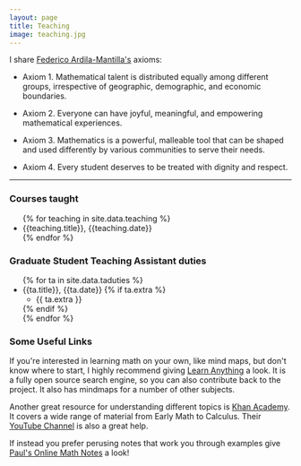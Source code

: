 ```yaml
---
layout: page
title: Teaching
image: teaching.jpg
---
```


I share [Federico Ardila-Mantilla's](http://math.sfsu.edu/federico/) axioms:

- Axiom 1. Mathematical talent is distributed equally among different groups, irrespective of geographic, demographic, and economic boundaries.

- Axiom 2. Everyone can have joyful, meaningful, and empowering mathematical experiences.

- Axiom 3. Mathematics is a powerful, malleable tool that can be shaped and used differently by various communities to serve their needs.

- Axiom 4. Every student deserves to be treated with dignity and respect.

---

### Courses taught
<ul>
{% for teaching in site.data.teaching %}
  <li>
    {{teaching.title}}, {{teaching.date}}
  </li>
{% endfor %}
</ul>

### Graduate Student Teaching Assistant duties
<ul>
{% for ta in site.data.taduties %}
  <li>
    {{ta.title}}, {{ta.date}}
    {% if ta.extra %}
      <ul>
        <li>{{ ta.extra }}</li>
      </ul>
    {% endif %}
  </li>
{% endfor %}
</ul>

### Some Useful Links

If you're interested in learning math on your own, like mind maps, but don't know where to start, I highly recommend giving [Learn Anything](https://learn-anything.xyz/mathematics) a look. It is a fully open source search engine, so you can also contribute back to the project. It also has mindmaps for a number of other subjects.

Another great resource for understanding different topics is [Khan Academy](https://www.khanacademy.org/math). It covers a wide range of material from Early Math to Calculus. Their [YouTube Channel](https://www.youtube.com/channel/UC4a-Gbdw7vOaccHmFo40b9g) is also a great help.

If instead you prefer perusing notes that work you through examples give [Paul's Online Math Notes](http://tutorial.math.lamar.edu/) a look!

